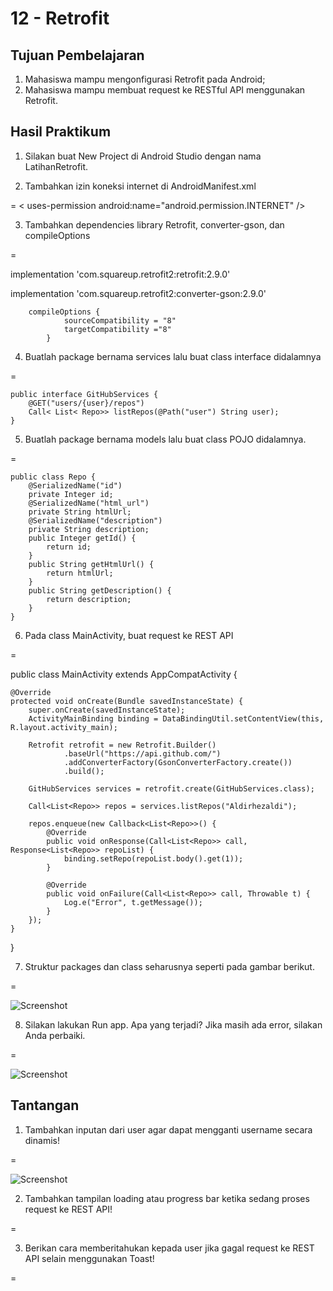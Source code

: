# 12 - Retrofit

## Tujuan Pembelajaran

1. Mahasiswa mampu mengonfigurasi Retrofit pada Android;
2. Mahasiswa mampu membuat request ke RESTful API menggunakan Retrofit.

## Hasil Praktikum

1. Silakan buat New Project di Android Studio dengan nama LatihanRetrofit.

2. Tambahkan izin koneksi internet di AndroidManifest.xml

=
< uses-permission android:name="android.permission.INTERNET" />

3. Tambahkan dependencies library Retrofit, converter-gson, dan compileOptions

=

implementation 'com.squareup.retrofit2:retrofit:2.9.0'

implementation 'com.squareup.retrofit2:converter-gson:2.9.0'

        compileOptions {
                sourceCompatibility = "8"
                targetCompatibility ="8"
            }

4. Buatlah package bernama services lalu buat class interface didalamnya

=

    public interface GitHubServices {
        @GET("users/{user}/repos")
        Call< List< Repo>> listRepos(@Path("user") String user);
    }

5. Buatlah package bernama models lalu buat class POJO didalamnya.

=

    public class Repo {
        @SerializedName("id")
        private Integer id;
        @SerializedName("html_url")
        private String htmlUrl;
        @SerializedName("description")
        private String description;
        public Integer getId() {
            return id;
        }
        public String getHtmlUrl() {
            return htmlUrl;
        }
        public String getDescription() {
            return description;
        }
    }

6. Pada class MainActivity, buat request ke REST API

=

public class MainActivity extends AppCompatActivity {

    @Override
    protected void onCreate(Bundle savedInstanceState) {
        super.onCreate(savedInstanceState);
        ActivityMainBinding binding = DataBindingUtil.setContentView(this, R.layout.activity_main);

        Retrofit retrofit = new Retrofit.Builder()
                .baseUrl("https://api.github.com/")
                .addConverterFactory(GsonConverterFactory.create())
                .build();

        GitHubServices services = retrofit.create(GitHubServices.class);

        Call<List<Repo>> repos = services.listRepos("Aldirhezaldi");

        repos.enqueue(new Callback<List<Repo>>() {
            @Override
            public void onResponse(Call<List<Repo>> call, Response<List<Repo>> repoList) {
                binding.setRepo(repoList.body().get(1));
            }

            @Override
            public void onFailure(Call<List<Repo>> call, Throwable t) {
                Log.e("Error", t.getMessage());
            }
        });
    }
}

7. Struktur packages dan class seharusnya seperti pada gambar berikut.

=

![Screenshot](img/1.JPG)

8. Silakan lakukan Run app. Apa yang terjadi? Jika masih ada error, silakan Anda
perbaiki.

=

![Screenshot](img/2.jpg)

## Tantangan

1. Tambahkan inputan dari user agar dapat mengganti username secara dinamis!

=

![Screenshot](img/3.jpg)

2. Tambahkan tampilan loading atau progress bar ketika sedang proses request ke REST API!

=

3. Berikan cara memberitahukan kepada user jika gagal request ke REST API selain menggunakan Toast!

=

